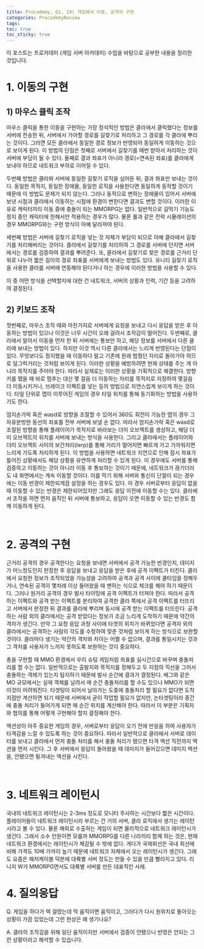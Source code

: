 ```yaml
---
title: Procademy, Q1, 19) 게임에서 이동, 공격의 구현
categories: ProcademyReview
tags: 
toc: true
toc_sticky: true
---
```


이 포스트는 프로카데미 (게임 서버 아카데미) 수업을 바탕으로 공부한 내용을 정리한 것입니다. 

# **1. 이동의 구현**

## **1) 마우스 클릭 조작**

마우스 클릭을 통한 이동을 구현하는 가장 정석적인 방법은 클라에서 클릭했다는 정보를 서버에 전송한 뒤, 서버에서 가야할 경로를 길찾기로 처리하고 그 경로를 각 클라에 뿌리는 것이다. 그러면 모든 클라에서 동일한 경로 정보가 반영되어 동일하게 이동하는 것으로 보이게 된다. 이 방법의 단점은 첫째로 서버에서 길찾기를 매번 받아서 처리하는 것이 서버에 부담이 될 수 있다. 둘째로 결과 좌표가 아니라 경로(=연속된 좌표)를 클라에게 보내야 하므로 네트워크 부하로 이어질 수 있다. 

두번째 방법은 클라와 서버에 동일한 길찾기 로직을 심어둔 뒤, 결과 좌표만 보내는 것이다. 동일한 목적지, 동일한 장애물, 동일한 로직을 사용한다면 동일하게 동작할 것이기 때문에 이 방법도 문제가 되지 않는다. 그러나 동적으로 변하는 장애물이 있어서 서버에 보낸 시점과 클라에서 이동하는 시점에 환경이 변한다면 결과도 변할 것이다. 이러한 이유로 캐릭터끼리 이동 중에 충돌이 되는 MMORPG는 없다. 일반적으로 길막기 기능도 정지 중인 캐릭터에 한해서만 적용하는 경우가 많다. 물론 롤과 같은 전략 시뮬레이션의 경우 MMORPG와는 구현 방식이 아예 달라져야 된다.

세번째 방법은 서버에 길찾기 로직을 넣는 것 자체가 부담이 되므로 아예 클라에서 길찾기를 처리해버리는 것이다. 클라에서 길찾기를 처리하여 그 경로를 서버에 던지면 서버에서는 경로를 검증하여 결과를 뿌려준다. 또, 클라에서 길찾기로 찾은 경로를 근거리 단위로 나누어 짧은 길이의 경로 좌표를 서버에게 보내는 방법도 있다. 유니티 길찾기 로직을 사용한 클라를 서버에 연동해야 된다거나 하는 경우에 이러한 방법을 사용할 수 있다.

이 중 어떤 방식을 선택할지에 대한 건 네트워크, 서버의 상황과 인력, 기간 등을 고려하여 결정된다.  


## **2) 키보드 조작**

첫번째로, 마우스 조작 때와 마찬가지로 서버에게 요청을 보내고 다시 응답을 받은 후 이동하는 방법이 있으나 이것은 너무 시간이 오래 걸려서 조작감이 떨어진다. 두번째로, 클라에서 알아서 이동을 먼저 한 뒤 서버에는 통보만 하고, 해당 정보를 서버에서 다른 클라에 보내는 방법이 있다. 하지만 이것 역시 다른 클라에서는 느리게 반영된다는 단점이 있다. 무엇보다도 정지했을 때 이동하다 말고 기존에 원래 멈췄던 자리로 돌아가야 하므로 덜그럭거리는 것처럼 보이게 된다. 이러한 상황을 예방하려면 현재 상태를 주는 게 아니라 목적지를 주어야 한다. 따라서 실제로는 이러한 상황을 기획적으로 해결한다. 방향키를 뗐을 때 바로 멈추는 대신 몇 걸음 더 이동하는 자리를 목적지로 지정하여 몇걸음 더 이동시키거나, 브레이크 이펙트를 넣는 등의 방법으로 자연스럽게 보이게 하는 것이다. 타일 단위로 맵이 이루어진 게임의 경우 타일 위치를 통해 동기화하는 방법을 사용하기도 한다. 

엄지손가락 혹은 wasd로 방향을 조절할 수 있어서 360도 회전이 가능한 맵의 경우 그 자유분방한 동선의 좌표를 전부 서버에 보낼 순 없다. 따라서 엄지손가락 혹은 wasd로 조절된 방향을 통해 플레이어가 목적지로 바라보는 더미 오브젝트를 생성하고, 해당 더미 오브젝트의 위치를 서버에 보내는 방식을 사용한다. 그리고 클라에서는 플레이어와 더미 오브젝트 사이의 보간처리(lerp)를 통해 거리가 멀어지면 빠르게 가고 가까워지면 느리게 가도록 처리하게 된다. 이 방법을 사용하면 네트워크 지연으로 인해 잠시 좌표가 틀어진 상황에서도 해당 상황을 유연하게 처리할 수 있게 된다. 이 경우에도 서버를 통해 검증하고 이동하는 것이 아니라 이동 후 통보하는 것이기 때문에, 네트워크가 끊기더라도 내 화면에서는 계속 이동할 것이다. 이를 막기 위해 서버와 통신이 단절이 되는 경우에는 이동 반경이 제한되게끔 설정을 하는 경우도 있다. 이 경우 서버로부터 응답이 없을 때 이동할 수 있는 반경은 제한되어있지만 그래도 응답 이전에 이동할 수는 있다. 클라에서 조작을 하면 먼저 움직인 뒤 서버에 통보하고, 응답이 오면 이동할 수 있는 반경도 함께 이동하게 된다. 

<br/>

# **2. 공격의 구현**

근거리 공격의 경우 공격한다는 요청을 보내면 서버에서 공격 가능한 반경인지, 데미지가 어느정도인지 판정한 후 응답을 보내고 응답을 받은 후에 공격 이펙트가 터진다. 클라에서 요청한 정보가 조작되었을 가능성을 고려하여 공격과 공격 사이에 쿨타임을 정해두거나, 연속된 공격이 몇차례 이상 들어왔을 때 밴하는 식으로 체크를 해야 하기 때문이다. 그러나 원거리 공격의 경우 발사 타이밍에 공격 이펙트가 터져야 한다. 따라서 공격하는 이펙트와 공격 받는 이펙트를 분리하여 공격한 클라 쪽에서 공격 이펙트를 터뜨리고 서버에서 판정한 뒤 결과를 클라에 뿌리며 동시에 공격 받는 이펙트를 터뜨린다. 공격하는 사람 외의 클라에서는 공격 받았다는 정보가 조금 느리게 도착하기 때문에 약간의 격차가 생긴다. 만약 그 요청 응답 과정 사이에 타겟의 위치가 바뀌었다면 공격자 외의 클라에서는 공격하는 사람의 각도를 수정하여 맞춘 것처럼 보이게 하는 방식으로 보완할 것이다. 클라마다 생기는 약간의 격차와 차이는 어쩔 수 없으며, 결과를 통일시키는 것과 그 격차를 사용자가 느끼지 못하도록 보완하는 것이 중요하다. 

총을 구현할 때 MMO 환경에서 우리 슈팅 게임처럼 좌표를 실시간으로 바꾸며 충돌처리를 할 수는 없다. 일반적으로는 출발지와 목적지를 정해두고 두 지점의 직선을 그어서 충돌하는 객체가 있는지 탐지하기 때문에 발사 순간에 결과가 결정된다. 배그와 같은 MO 규모에서는 실제 객체를 날려서 매 순간 충돌처리를 할 수도 있으나 MMO가 되면 이것이 어려워진다. 타겟팅이 되어서 날아가는 도중에 충돌처리 할 필요가 없다면 도착 지점만 계산하면 되기 때문에 서버에서 굳이 작업할 필요가 없지만, 논타겟팅이라 중간에 충돌 처리가 들어가게 되면 매 순간 위치를 계산해야 한다. 따라서 이 부분은 기획자와 협의를 통해 어떻게 구현해야 할지 결정해야 한다. 

액션성이 아주 중요한 게임의 경우, 서버로부터 응답이 오기 전에 반응을 하여 사용자가 타격감을 느낄 수 있도록 하는 것이 중요하다. 따라서 일반적으로 클라에서 서버로 데이터를 보내고 클라에서 먼저 충돌 처리를 해서 충돌 처리가 됐으면 타격 액션 직전까지 액션을 먼저 시킨다. 그 후 서버에서 응답이 돌아왔을 때 데미지가 들어갔으면 데미지 액션을, 안됐으면 튕겨내는 액션을 시킨다. 

<br/>

# **3. 네트워크 레이턴시**

국내의 네트워크 레이턴시는 2-3ms 정도로 모니터 주사하는 시간보다 짧은 시간이다. 플레이어들이 네트워크 레이턴시라 부르는 건 거의 서버, 클라 로직에서 생기는 레이턴시라고 볼 수 있다. 물론 해외로 수출하는 게임이 되면 물리적으로 네트워크 레이턴시가 생긴다. 그래서 소수 인원이면 모를까 MMORPG를 다른 나라끼리 함께 하는 것은, 현재 네트워크 환경에서는 레이턴시가 체감될 수 밖에 없다. 게다가 국제회선은 국내 회선에 비해 가격도 10배 가까이 높기 때문에 네트워크 자체에서 오는 레이턴시가 생긴다. 그래도 요즘은 해저케이블 덕분에 대륙별 서버 정도는 만들 수 있을 만큼 빨라지고 있다. 리니지 W가 MMORPG면서도 대륙별 서버를 만든 대표적인 사례.

# **4. 질의응답**

Q. 게임을 하다가 렉 걸렸는데 막 움직이면 움직이고, 그러다가 다시 원위치로 돌아오는 상황이 가끔 있었는데 그런 현상은 왜 생기나요?

A. 클라의 조작감을 위해 일단 움직이지만 서버에서 검증이 안됐으니 반영은 안되는 그런 상황이라고 해석할 수 있습니다. 